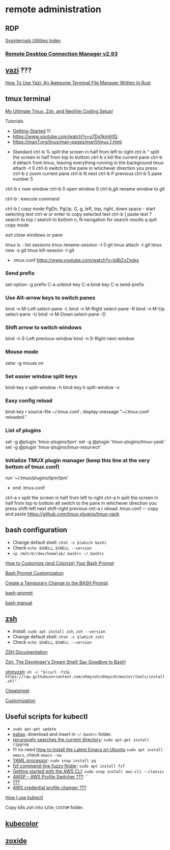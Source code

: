 # remote administration

## RDP

[Sysinternals Utilities Index](https://learn.microsoft.com/en-us/sysinternals/downloads/)

### [Remote Desktop Connection Manager v2.93](https://learn.microsoft.com/en-us/sysinternals/downloads/rdcman)

## [yazi](https://github.com/sxyazi/yazi) ???

[How To Use Yazi: An Awesome Terminal File Manager Written In Rust](https://www.youtube.com/watch?v=iKb3cHDD9hw)

## tmux terminal

[My Ultimate Tmux, Zsh, and NeoVim Coding Setup!](https://www.youtube.com/watch?v=u9_jei6Zg0k)

Tutorials

* [Getting-Started](https://github.com/tmux/tmux/wiki/Getting-Started) !!!
* https://www.youtube.com/watch?v=o7Dg1kmjhfQ
* https://man7.org/linux/man-pages/man1/tmux.1.html

- Standard
ctrl-b %	split the screen in half from left to right
ctrl-b "	split the screen in half from top to bottom
ctrl-b x	kill the current pane
ctrl-b d	detach from tmux, leaving everything running in the background
tmux attach -t 0
ctrl-b <arrow key>	switch to the pane in whichever direction you press
ctrl-b z	zoom current pane
ctrl-b N	next
ctrl-b P	previous
ctrl-b 5	pane number 5

ctrl-b c new window
ctrl-b 0 open window 0
ctrl-b,git rename window to git

ctrl-b : execute command

ctrl-b [ copy mode
PgDn, PgUp, G, g, left, top, right, down
space - start selecting text
ctrl-w or enter to copy selected text
ctrl-b ] paste text
? search to top
/ search to bottom
n, N navigation for search results
q quit copy mode

exit     close windows or pane

tmux ls - list sessions
tmux rename-session -t 0 git
tmux attach -t git
tmux new -s git
tmux kill-session -t git

- .tmux.conf  https://www.youtube.com/watch?v=bjBjZvZsgks

### Send prefix

set-option -g prefix C-a
unbind-key C-a
bind-key C-a send-prefix
 
### Use Alt-arrow keys to switch panes

bind -n M-Left select-pane -L
bind -n M-Right select-pane -R
bind -n M-Up select-pane -U
bind -n M-Down select-pane -D
 
### Shift arrow to switch windows

bind -n S-Left previous-window
bind -n S-Right next-window
 
### Mouse mode

setw -g mouse on
 
### Set easier window split keys

bind-key v split-window -h
bind-key h split-window -v
 
### Easy config reload

bind-key r source-file ~/.tmux.conf \; display-message "~/.tmux.conf reloaded."

### List of plugins

set -g @plugin 'tmux-plugins/tpm'
set -g @plugin 'tmux-plugins/tmux-yank'
set -g @plugin 'tmux-plugins/tmux-resurrect'

### Initialize TMUX plugin manager (keep this line at the very bottom of tmux.conf)

run '~/.tmux/plugins/tpm/tpm'
- end .tmux.conf

ctrl-a v	split the screen in half from left to right
ctrl-a h	split the screen in half from top to bottom
alt <arrow key>	switch to the pane in whichever direction you press
shift-left	next
shift-right	previous
ctrl-a r	reload .tmux.conf
-- copy and paste https://github.com/tmux-plugins/tmux-yank

## bash configuration

* Change default shell: `chsh -s $(which bash)`
* Check `echo $SHELL`, `$SHELL --version`
* `cp /mnt/d//dev/homelab/.bashrc ~/.bashrc`

[How to Customize (and Colorize) Your Bash Prompt](https://www.baeldung.com/linux/customize-bash-prompt)

[Bash Prompt Customization](https://wiki.archlinux.org/title/Bash/Prompt_customization)

[Create a Temporary Change to the BASH Prompt](https://phoenixnap.com/kb/change-bash-prompt-linux#ftoc-heading-3)

[bash-prompt](https://ioflood.com/blog/bash-prompt/)

[bash manual](https://www.gnu.org/savannah-checkouts/gnu/bash/manual/bash.html#Controlling-the-Prompt)

## [zsh](https://ohmyz.sh/)

* Install: `sudo apt install zsh`, `zsh --version`
* Change default shell: `chsh -s $(which zsh)`
* Check `echo $SHELL`, `$SHELL --version`

[ZSH Documentation](https://zsh.sourceforge.io/Doc/)

[Zsh: The Developer's Dream Shell! Say Goodbye to Bash!](https://www.youtube.com/watch?v=5F4T_iTeN08)

[ohmyzsh](https://github.com/ohmyzsh/ohmyzsh): `sh -c "$(curl -fsSL https://raw.githubusercontent.com/ohmyzsh/ohmyzsh/master/tools/install.sh)"`

[Cheatsheet](https://github.com/ohmyzsh/ohmyzsh/wiki/Cheatsheet)

[Customization](https://github.com/ohmyzsh/ohmyzsh/wiki/Customization)

## Useful scripts for kubectl

* `sudo apt-get update`
* [ealias](https://github.com/politza/ealias): download and insert in `~/.bashrc` folder.
* [recursively searches the current directory](https://github.com/BurntSushi/ripgrep): `sudo apt-get install ripgrep`
* !!! no need [How to Install the Latest Emacs on Ubuntu](https://itsfoss.com/install-emacs-ubuntu/) `sudo apt install emacs`, check `emacs -nw`
* [YAML processor](https://github.com/mikefarah/yq): `sudo snap install yq`
* [fzf command-line fuzzy finder](https://github.com/junegunn/fzf): `sudo apt install fzf`
* [Getting started with the AWS CLI](https://docs.aws.amazon.com/cli/latest/userguide/cli-chap-getting-started.html): `sudo snap install aws-cli --classic`
* [AWSP - AWS Profile Switcher ???](https://github.com/johnnyopao/awsp): ``
* [???](https://github.com/jumpbox-academy/awsp)
* [AWS credential profile changer ???](https://github.com/antonbabenko/awsp/tree/master)

[How I use kubectl](https://www.youtube.com/watch?v=y5VkuO7nBEM)

Copy k8s.zsh into `$ZSH_CUSTOM` folder.

## [kubecolor](https://kubecolor.github.io/setup/install/)

## [zoxide](https://github.com/ajeetdsouza/zoxide)
